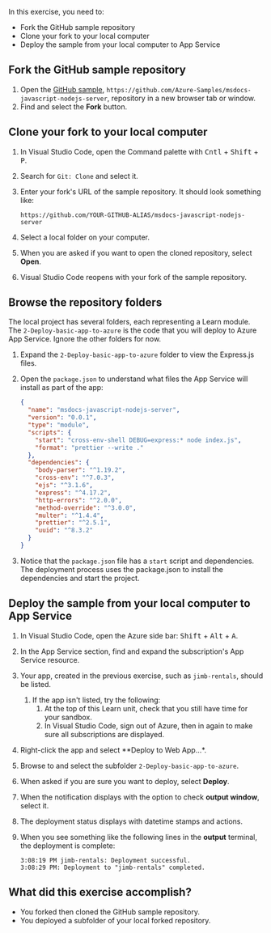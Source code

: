 In this exercise, you need to: 

* Fork the GitHub sample repository
* Clone your fork to your local computer
* Deploy the sample from your local computer to App Service

## Fork the GitHub sample repository

1. Open the [GitHub sample](https://github.com/Azure-Samples/msdocs-javascript-nodejs-server), `https://github.com/Azure-Samples/msdocs-javascript-nodejs-server`, repository in a new browser tab or window.
1. Find and select the **Fork** button. 

## Clone your fork to your local computer

1. In Visual Studio Code, open the Command palette with <kbd>Cntl</kbd> + <kbd>Shift</kbd> + <kbd>P</kbd>.
1. Search for `Git: Clone` and select it. 
1. Enter your fork's URL of the sample repository. It should look something like:

    ```console
    https://github.com/YOUR-GITHUB-ALIAS/msdocs-javascript-nodejs-server
    ```

1. Select a local folder on your computer.
1. When you are asked if you want to open the cloned repository, select **Open**. 
1. Visual Studio Code reopens with your fork of the sample repository.

## Browse the repository folders

The local project has several folders, each representing a Learn module. The `2-Deploy-basic-app-to-azure` is the code that you will deploy to Azure App Service. Ignore the other folders for now.

1. Expand the `2-Deploy-basic-app-to-azure` folder to view the Express.js files.
1. Open the `package.json` to understand what files the App Service will install as part of the app:

    ```json
    {
      "name": "msdocs-javascript-nodejs-server",
      "version": "0.0.1",
      "type": "module",
      "scripts": {
        "start": "cross-env-shell DEBUG=express:* node index.js",
        "format": "prettier --write ."
      },
      "dependencies": {
        "body-parser": "^1.19.2",
        "cross-env": "^7.0.3",
        "ejs": "^3.1.6",
        "express": "^4.17.2",
        "http-errors": "^2.0.0",
        "method-override": "^3.0.0",
        "multer": "^1.4.4",
        "prettier": "^2.5.1",
        "uuid": "^8.3.2"
      }
    }
    ```

1. Notice that the `package.json` file has a `start` script and dependencies. The deployment process uses the package.json to install the dependencies and start the project. 

## Deploy the sample from your local computer to App Service

1. In Visual Studio Code, open the Azure side bar: <kbd>Shift</kbd> + <kbd>Alt</kbd> + <kbd>A</kbd>.
1. In the App Service section, find and expand the subscription's App Service resource.
1. Your app, created in the previous exercise, such as `jimb-rentals`, should be listed.
    1. If the app isn't listed, try the following:
        1. At the top of this Learn unit, check that you still have time for your sandbox.
        1. In Visual Studio Code, sign out of Azure, then in again to make sure all subscriptions are displayed.
1. Right-click the app and select **Deploy to Web App...*.
1. Browse to and select the subfolder `2-Deploy-basic-app-to-azure`.
1. When asked if you are sure you want to deploy, select **Deploy**.
1. When the notification displays with the option to check **output window**, select it.
1. The deployment status displays with datetime stamps and actions. 

1. When you see something like the following lines in the **output** terminal, the deployment is complete: 

    ```console
    3:08:19 PM jimb-rentals: Deployment successful.
    3:08:29 PM: Deployment to "jimb-rentals" completed.
    ```


## What did this exercise accomplish? 

* You forked then cloned the GitHub sample repository.
* You deployed a subfolder of your local forked repository.
